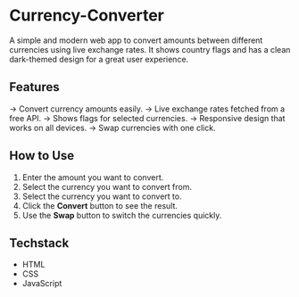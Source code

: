# Currency-Converter

A simple and modern web app to convert amounts between different currencies using live exchange rates. It shows country flags and has a clean dark-themed design for a great user experience.

## Features

-> Convert currency amounts easily.
-> Live exchange rates fetched from a free API.
-> Shows flags for selected currencies.
-> Responsive design that works on all devices.
-> Swap currencies with one click.

## How to Use

1. Enter the amount you want to convert.
2. Select the currency you want to convert from.
3. Select the currency you want to convert to.
4. Click the **Convert** button to see the result.
5. Use the **Swap** button to switch the currencies quickly.

## Techstack

- HTML
- CSS
- JavaScript
